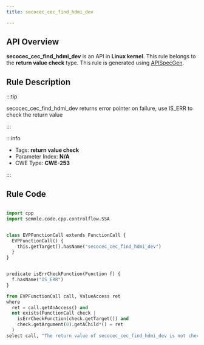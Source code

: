 ```yaml
---
title: secocec_cec_find_hdmi_dev

---
```



## API Overview
**secocec_cec_find_hdmi_dev** is an API in **Linux kernel**. This rule belongs to the **return value check** type. This rule is generated using [APISpecGen](../../tools/APISpecGen).
## Rule Description

:::tip

secocec_cec_find_hdmi_dev returns error pointer on failure, use IS_ERR to check the return value

:::

:::info

- Tags: **return value check**
- Parameter Index: **N/A**
- CWE Type: **CWE-253**

:::

## Rule Code
```python

import cpp
import semmle.code.cpp.controlflow.SSA


class EVPFunctionCall extends FunctionCall {
  EVPFunctionCall() {
    this.getTarget().hasName("secocec_cec_find_hdmi_dev")
  }
}


predicate isErrCheckFunction(Function f) {
  f.hasName("IS_ERR") 
}

from EVPFunctionCall call, ValueAccess ret
where
  ret = call.getAnAccess() and
  not exists(FunctionCall check |
    isErrCheckFunction(check.getTarget()) and
    check.getArgument(0).getAChild*() = ret
  )
select call, "The return value of secocec_cec_find_hdmi_dev is not checked with IS_ERR."
    
```